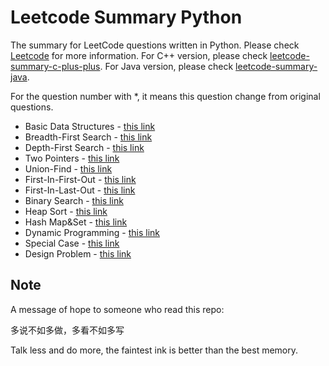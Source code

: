 # Leetcode Summary Python

The summary for LeetCode questions written in Python. Please check [Leetcode](https://leetcode.com/) for more information. For C++ version, please check [leetcode-summary-c-plus-plus](https://github.com/weikunhan/leetcode-summary-c-plus-plus). For Java version, please check [leetcode-summary-java](https://github.com/weikunhan/leetcode-summary-java).

For the question number with *, it means this question change from original questions.

* Basic Data Structures - [this link](./basic_data_structures/README.md)
* Breadth-First Search - [this link](./bfs/README.md)
* Depth-First Search - [this link](./dfs/README.md)
* Two Pointers - [this link](./two_pointers/README.md)
* Union-Find - [this link](./uf/README.md)
* First-In-First-Out - [this link](./fifo/README.md)
* First-In-Last-Out - [this link](./filo/README.md)
* Binary Search - [this link](./binary_search/README.md)
* Heap Sort - [this link](./heap_sort/README.md)
* Hash Map&Set - [this link](./hash_map_set/README.md)
* Dynamic Programming - [this link](./dp/README.md)
* Special Case - [this link](./special_case/README.md)
* Design Problem - [this link](./design_problem/README.md)

## Note

A message of hope to someone who read this repo:

多说不如多做，多看不如多写

Talk less and do more, the faintest ink is better than the best memory.